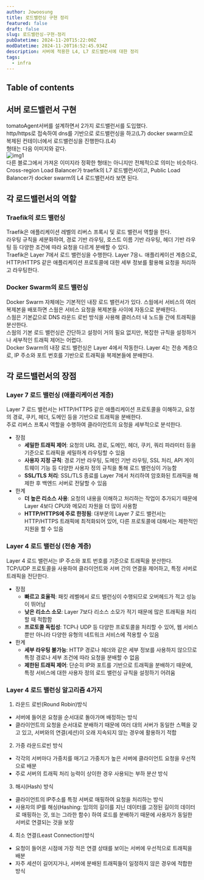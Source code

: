 ```yaml
---
author: Jowoosung
title: 로드밸런싱 구현 정리
featured: false
draft: false
slug: 로드밸런싱-구현-정리
pubDatetime: 2024-11-20T15:22:00Z
modDatetime: 2024-11-20T16:52:45.934Z
description: 서버에 적용한 L4, L7 로드밸런서에 대한 정리
tags: 
  - infra
---  
```


## Table of contents

## 서버 로드밸런서 구현  
tomatoAgent서버를 설계하면서 2가지 로드밸런서를 도입했다.  
http/https로 접속하여 dns를 기반으로 로드밸런싱을 하고(L7) docker swarm으로 복제된 컨테이너에서 로드밸런싱을 진행한다.(L4)  
형태는 다음 이미지와 같다.  
![img1](https://velog.velcdn.com/cloudflare/yeavov/8210fde1-7397-43fb-8a1a-f18b6df6220a/image.png)  
다른 블로그에서 가져온 이미지라 정확한 형태는 아니지만 전체적으로 의미는 비슷하다.  
Cross-region Load Balancer가 traefik의 L7 로드밸런서이고, Public Load Balancer가 docker swarm의 L4 로드밸런서라 보면 된다.  

## 각 로드밸런서의 역할  
### Traefik의 로드 밸런싱  
Traefik은 애플리케이션 레벨의 리버스 프록시 및 로드 밸런서 역할을 한다.  
라우팅 규칙을 세분화하여, 경로 기반 라우팅, 호스트 이름 기반 라우팅, 헤더 기반 라우팅 등 다양한 조건에 따라 요청을 다르게 분배할 수 있다.  
Traefik은 Layer 7에서 로드 밸런싱을 수행한다. Layer 7응ㄴ 애플리케이션 계층으로, HTTP/HTTPS 같은 애플리케이션 프로토콜에 대한 세부 정보를 활용해 요청을 처리하고 라우팅한다.  

### Docker Swarm의 로드 밸런싱  
Docker Swarm 자체에는 기본적인 내장 로드 밸런서가 있다. 스웜에서 서비스의 여러 복제본을 배포하면 스웜은 서비스 요청을 복제본들 사이에 자동으로 분배한다.  
스웜은 기본값으로 DNS 라운드 로빈 방식을 사용해 클러스터 내 노드들 간에 트래픽을 분산한다.  
스웜의 기본 로드 밸런싱은 간단하고 설정이 거의 필요 없지만, 복잡한 규칙을 설정하거나 세부적인 트래픽 제어는 어렵다.  
Docker Swarm의 내장 로드 밸런싱은 Layer 4에서 작동한다. Layer 4는 전송 계층으로, IP 주소와 포트 번호를 기반으로 트래픽을 복제본들에 분배한다.

## 각 로드밸런서의 장점  
### Layer 7 로드 밸런싱 (애플리케이션 계층)  
Layer 7 로드 밸런서는 HTTP/HTTPS 같은 애플리케이션 프로토콜을 이해하고, 요청의 경로, 쿠키, 헤더, 도메인 등을 기반으로 트래픽을 분배한다.  
주로 리버스 프록시 역할을 수행하여 클라이언트의 요청을 세부적으로 분석한다.  
- 장점  
  - **세밀한 트래픽 제어**: 요청의 URL 경로, 도메인, 헤더, 쿠키, 쿼리 파라미터 등을 기준으로 트래픽을 세밀하게 라우팅할 수 있음  
  - **사용자 지정 규칙**: 경로 기반 라우팅, 도메인 기반 라우팅, SSL 처리, API 게이트웨이 기능 등 다양한 사용자 정의 규칙을 통해 로드 밸런싱이 가능함  
  - **SSL/TLS 처리**: SSL/TLS 종료를 Layer 7에서 처리하여 암호화된 트래픽을 해제한 후 백엔드 서버로 전달할 수 있음  
- 한계  
  - **더 높은 리소스 사용**: 요청의 내용을 이해하고 처리하는 작업이 추가되기 때문에 Layer 4보다 CPU와 메모리 자원을 더 많이 사용함  
  - **HTTP/HTTPS에 주로 한정됨**: 대부분의 Layer 7 로드 밸런서는 HTTP/HTTPS 트래픽에 최적화되어 있어, 다른 프로토콜에 대해서는 제한적인 지원을 할 수 있음  


### Layer 4 로드 밸런싱 (전송 계층)  
Layer 4 로드 밸런서는 IP 주소와 포트 번호를 기준으로 트래픽을 분산한다.  
TCP/UDP 프로토콜을 사용하여 클라이언트와 서버 간의 연결을 제어하고, 특정 서버로 트래픽을 전단한다.  
- 장점
  - **빠르고 효율적**: 패킷 레벨에서 로드 밸런싱이 수행되므로 오버헤드가 적고 성능이 뛰어남
  - **낮은 리소스 소모**: Layer 7보다 리소스 소모가 적기 때문에 많은 트래픽을 처리할 때 적합함  
  - **프로토콜 독립성**: TCP나 UDP 등 다양한 프로토콜을 처리할 수 있어, 웹 서비스 뿐만 아니라 다양한 유형의 네트워크 서비스에 적용할 수 있음  
- 한계  
  - **세부 라우팅 불가능**: HTTP 경로나 헤더와 같은 세부 정보를 사용하지 않으므로 특정 경로나 세부 조건에 따라 요청을 분배할 수 없음  
  - **제한된 트래픽 제어**: 단순히 IP와 포트를 기반으로 트래픽을 분배하기 때문에, 특정 서비스에 대한 사용자 정의 로드 밸런싱 규칙을 설정하기 어려움  

### Layer 4 로드 밸런싱 알고리즘 4가지  
1. 라운드 로빈(Round Robin)방식
  - 서버에 들어온 요청을 순서대로 돌아가며 배정하는 방식  
  - 클라이언트의 요청을 순서대로 분배하기 때문에 여러 대의 서버가 동일한 스펙을 갖고 있고, 서버와의 연결(세션)이 오래 지속되지 않는 경우에 활용하기 적합  
2. 가중 라운드로빈 방식  
  - 각각의 서버마다 가중치를 매기고 가중치가 높은 서버에 클라이언트 요청을 우선적으로 배분  
  - 주로 서버의 트래픽 처리 능력이 상이한 경우 사용되는 부하 분산 방식  
3. 해시(Hash) 방식  
  - 클라이언트의 IP주소를 특정 서버로 매핑하여 요청을 처리하는 방식  
  - 사용자의 IP를 해싱(Hashing: 임의의 길이를 지닌 데이터를 고정된 길이의 데이터로 매핑하는 것, 또는 그라한 함수) 하여 로드를 분배하기 때문에 사용자가 동일한 서버로 연결되는 것을 보장  
4. 최소 연결(Least Connection)방식  
  - 요청이 들어온 시점에 가장 적은 연결 상태를 보이는 서버에 우선적으로 트래픽을 배분
  - 자주 세션이 길어지거나, 서버에 분배된 트래픽들이 일정하지 않은 경우에 적합한 방식  

